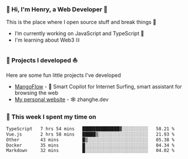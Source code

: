<!-- [![Click to enter my website](https://github.com/zh30/zh30/assets/7930156/bb82b0df-3fb8-4136-8522-734cd2b27f6a)](https://blog.zhanghe.dev) -->

### 👋 Hi, I'm Henry, a Web Developer 🚀

This is the place where I open source stuff and break things :rofl:

- I’m currently working on JavaScript and TypeScript 🥢
- I'm learning about Web3 ⛓️

### 🔨 Projects I developed ⛵

Here are some fun little projects I've developed

- [MangoFlow](https://mangoflow.chat/) - 🥭 Smart Copilot for Internet Surfing, smart assistant for browsing the web
- [My personal website](https://zhanghe.dev) - 🕸️ zhanghe.dev

### 💪 This week I spent my time on

<!--START_SECTION:waka-->

```txt
TypeScript   7 hrs 54 mins   ██████████████▓░░░░░░░░░░   58.21 %
Vue.js       2 hrs 58 mins   █████▒░░░░░░░░░░░░░░░░░░░   21.93 %
Other        43 mins         █▒░░░░░░░░░░░░░░░░░░░░░░░   05.38 %
Docker       35 mins         █░░░░░░░░░░░░░░░░░░░░░░░░   04.34 %
Markdown     32 mins         █░░░░░░░░░░░░░░░░░░░░░░░░   04.02 %
```

<!--END_SECTION:waka-->
